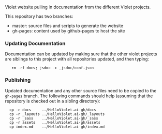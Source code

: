 Violet website pulling in documentation from the different Violet projects.

This repository has two branches:
- master: source files and scripts to generate the website
- gh-pages: content used by github-pages to host the site

### Updating Documentation
Documentation can be updated by making sure that the other violet projects are siblings to
this project with all repositories updated, and then typing:
```
   rm -rf docs; jsdoc -c _jsdoc/conf.json
```

### Publishing
Updated documentation and any other source files need to be copied to the `gh-pages` branch. The following commands should help (assuming that the repository is checked out in a sibling directory):
```
  cp -r docs     ../HelloViolet.ai-gh/docs
  cp -r _layouts ../HelloViolet.ai-gh/_layouts
  cp -r _sass    ../HelloViolet.ai-gh/_sass
  cp -r assets   ../HelloViolet.ai-gh/assets
  cp index.md    ../HelloViolet.ai-gh/index.md

```

